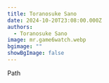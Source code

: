```yaml
---
title: Toranosuke Sano
date: 2024-10-20T23:08:00.000Z
authors:
  - Toranosuke Sano
image: mr.game6watch.webp
bgimage: ""
showBgImage: false
---
```

Path
